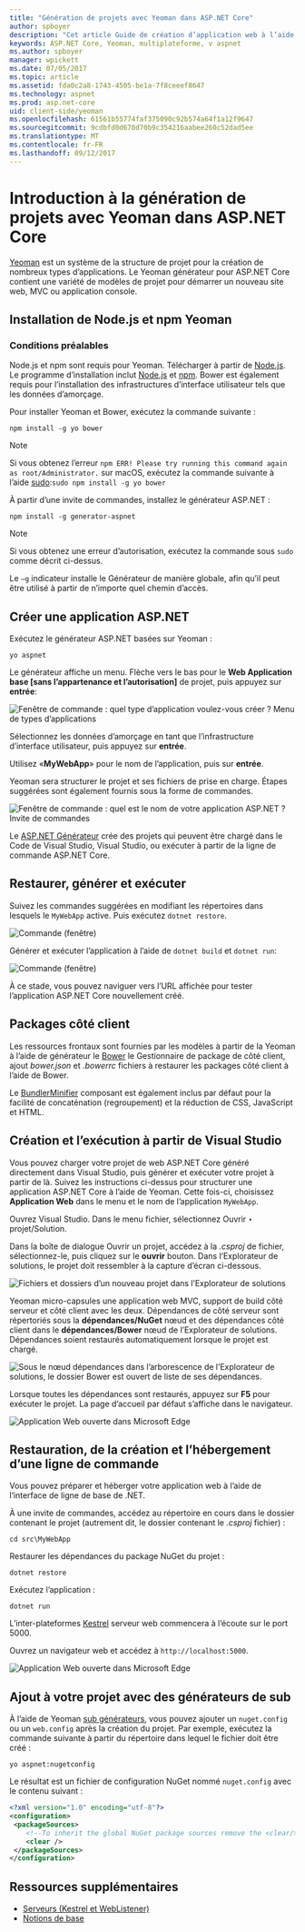 ```yaml
---
title: "Génération de projets avec Yeoman dans ASP.NET Core"
author: spboyer
description: "Cet article Guide de création d’application web à l’aide de la Yeoman une ASP.NET Core générateur sur macOS."
keywords: ASP.NET Core, Yeoman, multiplateforme, v aspnet
ms.author: spboyer
manager: wpickett
ms.date: 07/05/2017
ms.topic: article
ms.assetid: fda0c2a8-1743-4505-be1a-7f8ceeef8647
ms.technology: aspnet
ms.prod: asp.net-core
uid: client-side/yeoman
ms.openlocfilehash: 61561b55774faf375090c92b574a64f1a12f9647
ms.sourcegitcommit: 9cdbfd0d670d70b9c354216aabee260c52dad5ee
ms.translationtype: MT
ms.contentlocale: fr-FR
ms.lasthandoff: 09/12/2017
---
```

# <a name="introduction-to-building-projects-with-yeoman-in-aspnet-core"></a>Introduction à la génération de projets avec Yeoman dans ASP.NET Core

[Yeoman](http://yeoman.io/) est un système de la structure de projet pour la création de nombreux types d’applications. Le Yeoman générateur pour ASP.NET Core contient une variété de modèles de projet pour démarrer un nouveau site web, MVC ou application console.

## <a name="install-nodejs-npm-and-yeoman"></a>Installation de Node.js et npm Yeoman

### <a name="prerequisites"></a>Conditions préalables

Node.js et npm sont requis pour Yeoman. Télécharger à partir de [Node.js](https://nodejs.org/). Le programme d’installation inclut [Node.js](https://nodejs.org/) et [npm](https://www.npmjs.com/). Bower est également requis pour l’installation des infrastructures d’interface utilisateur tels que les données d’amorçage.

Pour installer Yeoman et Bower, exécutez la commande suivante :

```console
npm install -g yo bower
```

>[!Note]
>Si vous obtenez l’erreur `npm ERR! Please try running this command again as root/Administrator.` sur macOS, exécutez la commande suivante à l’aide [sudo](https://developer.apple.com/library/mac/documentation/Darwin/Reference/ManPages/man8/sudo.8.html):`sudo npm install -g yo bower`

À partir d’une invite de commandes, installez le générateur ASP.NET :

```console
npm install -g generator-aspnet
```

> [!NOTE]
> Si vous obtenez une erreur d’autorisation, exécutez la commande sous `sudo` comme décrit ci-dessus.

Le `–g` indicateur installe le Générateur de manière globale, afin qu’il peut être utilisé à partir de n’importe quel chemin d’accès.

## <a name="create-an-aspnet-app"></a>Créer une application ASP.NET

Exécutez le générateur ASP.NET basées sur Yeoman :

```console
yo aspnet
```

Le générateur affiche un menu. Flèche vers le bas pour le **Web Application base [sans l’appartenance et l’autorisation]** de projet, puis appuyez sur **entrée**:

![Fenêtre de commande : quel type d’application voulez-vous créer ? Menu de types d’applications](yeoman/_static/yeoman-yo-aspnet.png)

Sélectionnez les données d’amorçage en tant que l’infrastructure d’interface utilisateur, puis appuyez sur **entrée**.

Utilisez «**MyWebApp**» pour le nom de l’application, puis sur **entrée**.

Yeoman sera structurer le projet et ses fichiers de prise en charge. Étapes suggérées sont également fournis sous la forme de commandes.

![Fenêtre de commande : quel est le nom de votre application ASP.NET ? Invite de commandes](yeoman/_static/yeoman-yo-aspnet-created.png)

Le [ASP.NET Générateur](https://www.npmjs.com/package/generator-aspnet) crée des projets qui peuvent être chargé dans le Code de Visual Studio, Visual Studio, ou exécuter à partir de la ligne de commande ASP.NET Core.

## <a name="restore-build-and-run"></a>Restaurer, générer et exécuter

Suivez les commandes suggérées en modifiant les répertoires dans lesquels le `MyWebApp` active. Puis exécutez `dotnet restore`.

![Commande (fenêtre)](yeoman/_static/dotnet-restore.png)

Générer et exécuter l’application à l’aide de `dotnet build` et `dotnet run`:

![Commande (fenêtre)](yeoman/_static/dotnet-build-run.png)

À ce stade, vous pouvez naviguer vers l’URL affichée pour tester l’application ASP.NET Core nouvellement créé.

## <a name="client-side-packages"></a>Packages côté client

Les ressources frontaux sont fournies par les modèles à partir de la Yeoman à l’aide de générateur le [Bower](xref:client-side/bower) le Gestionnaire de package de côté client, ajout *bower.json* et *.bowerrc* fichiers à restaurer les packages côté client à l’aide de Bower.

Le [BundlerMinifier](xref:client-side/bundling-and-minification) composant est également inclus par défaut pour la facilité de concaténation (regroupement) et la réduction de CSS, JavaScript et HTML.

## <a name="building-and-running-from-visual-studio"></a>Création et l’exécution à partir de Visual Studio

Vous pouvez charger votre projet de web ASP.NET Core généré directement dans Visual Studio, puis générer et exécuter votre projet à partir de là. Suivez les instructions ci-dessus pour structurer une application ASP.NET Core à l’aide de Yeoman. Cette fois-ci, choisissez **Application Web** dans le menu et le nom de l’application `MyWebApp`.

Ouvrez Visual Studio. Dans le menu fichier, sélectionnez Ouvrir ‣ projet/Solution.

Dans la boîte de dialogue Ouvrir un projet, accédez à la *.csproj* de fichier, sélectionnez-le, puis cliquez sur le **ouvrir** bouton. Dans l’Explorateur de solutions, le projet doit ressembler à la capture d’écran ci-dessous.

![Fichiers et dossiers d’un nouveau projet dans l’Explorateur de solutions](yeoman/_static/yeoman-solution.png)

Yeoman micro-capsules une application web MVC, support de build côté serveur et côté client avec les deux. Dépendances de côté serveur sont répertoriés sous la **dépendances/NuGet** nœud et des dépendances côté client dans le **dépendances/Bower** nœud de l’Explorateur de solutions. Dépendances soient restaurés automatiquement lorsque le projet est chargé.

![Sous le nœud dépendances dans l’arborescence de l’Explorateur de solutions, le dossier Bower est ouvert de liste de ses dépendances.](yeoman/_static/yeoman-loading-dependencies.png)

Lorsque toutes les dépendances sont restaurés, appuyez sur **F5** pour exécuter le projet. La page d’accueil par défaut s’affiche dans le navigateur.

![Application Web ouverte dans Microsoft Edge](yeoman/_static/yeoman-home-page.png)

## <a name="restoring-building-and-hosting-from-a-command-line"></a>Restauration, de la création et l’hébergement d’une ligne de commande

Vous pouvez préparer et héberger votre application web à l’aide de l’interface de ligne de base de .NET.

À une invite de commandes, accédez au répertoire en cours dans le dossier contenant le projet (autrement dit, le dossier contenant le *.csproj* fichier) :

```console
cd src\MyWebApp
```

Restaurer les dépendances du package NuGet du projet :

```console
dotnet restore
```

Exécutez l’application :

```console
dotnet run
```

L’inter-plateformes [Kestrel](xref:fundamentals/servers/kestrel) serveur web commencera à l’écoute sur le port 5000.

Ouvrez un navigateur web et accédez à `http://localhost:5000`.

![Application Web ouverte dans Microsoft Edge](yeoman/_static/yeoman-home-page_5000.png)

## <a name="adding-to-your-project-with-sub-generators"></a>Ajout à votre projet avec des générateurs de sub

À l’aide de Yeoman [sub générateurs](https://github.com/omnisharp/generator-aspnet), vous pouvez ajouter un `nuget.config` ou un `web.config` après la création du projet. Par exemple, exécutez la commande suivante à partir du répertoire dans lequel le fichier doit être créé :

```console
yo aspnet:nugetconfig
```

Le résultat est un fichier de configuration NuGet nommé `nuget.config` avec le contenu suivant :

```xml
<?xml version="1.0" encoding="utf-8"?>
<configuration>
 <packageSources>
    <!--To inherit the global NuGet package sources remove the <clear/> line below -->
    <clear />
 </packageSources>
</configuration>
```

## <a name="additional-resources"></a>Ressources supplémentaires

* [Serveurs (Kestrel et WebListener)](xref:fundamentals/servers/index)
* [Notions de base](xref:fundamentals/index)
